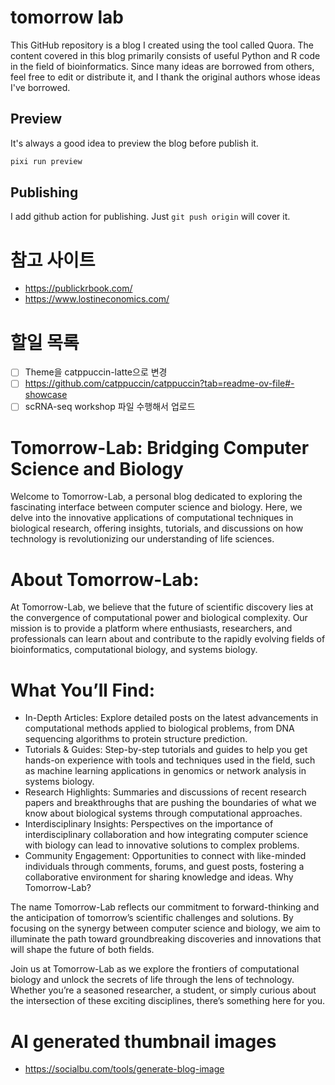 # tomorrow lab

This GitHub repository is a blog I created using the tool called Quora. The content covered in this blog primarily consists of useful Python and R code in the field of bioinformatics. Since many ideas are borrowed from others, feel free to edit or distribute it, and I thank the original authors whose ideas I've borrowed.

## Preview

It's always a good idea to preview the blog before publish it.

```bash
pixi run preview
```

## Publishing

I add github action for publishing. Just `git push origin` will cover it.

<!-- 
Once you have configured the source branch and updated your .gitignore, navigate to the directory where your project / git repository is located, make sure you are not on the gh-pages branch, and execute the quarto publish command for GitHub Pages:

```
pixi run start
```

The publish command will confirm that you want to publish, render your content, copy the output to a special gh-pages branch, push that branch to GitHub, and then open a browser to view your site once it is deployed. -->

# 참고 사이트

- https://publickrbook.com/
- https://www.lostineconomics.com/

# 할일 목록

- [ ] Theme을 catppuccin-latte으로 변경
- [ ] https://github.com/catppuccin/catppuccin?tab=readme-ov-file#-showcase
- [ ] scRNA-seq workshop 파일 수행해서 업로드

# Tomorrow-Lab: Bridging Computer Science and Biology

Welcome to Tomorrow-Lab, a personal blog dedicated to exploring the fascinating interface between computer science and biology. Here, we delve into the innovative applications of computational techniques in biological research, offering insights, tutorials, and discussions on how technology is revolutionizing our understanding of life sciences.

# About Tomorrow-Lab:

At Tomorrow-Lab, we believe that the future of scientific discovery lies at the convergence of computational power and biological complexity. Our mission is to provide a platform where enthusiasts, researchers, and professionals can learn about and contribute to the rapidly evolving fields of bioinformatics, computational biology, and systems biology.

# What You’ll Find:

- In-Depth Articles: Explore detailed posts on the latest advancements in computational methods applied to biological problems, from DNA sequencing algorithms to protein structure prediction.
- Tutorials & Guides: Step-by-step tutorials and guides to help you get hands-on experience with tools and techniques used in the field, such as machine learning applications in genomics or network analysis in systems biology.
- Research Highlights: Summaries and discussions of recent research papers and breakthroughs that are pushing the boundaries of what we know about biological systems through computational approaches.
- Interdisciplinary Insights: Perspectives on the importance of interdisciplinary collaboration and how integrating computer science with biology can lead to innovative solutions to complex problems.
- Community Engagement: Opportunities to connect with like-minded individuals through comments, forums, and guest posts, fostering a collaborative environment for sharing knowledge and ideas.
Why Tomorrow-Lab?

The name Tomorrow-Lab reflects our commitment to forward-thinking and the anticipation of tomorrow’s scientific challenges and solutions. By focusing on the synergy between computer science and biology, we aim to illuminate the path toward groundbreaking discoveries and innovations that will shape the future of both fields.

Join us at Tomorrow-Lab as we explore the frontiers of computational biology and unlock the secrets of life through the lens of technology. Whether you’re a seasoned researcher, a student, or simply curious about the intersection of these exciting disciplines, there’s something here for you.

# AI generated thumbnail images

- https://socialbu.com/tools/generate-blog-image